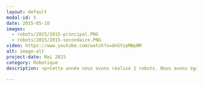 ```yaml
---
layout: default
modal-id: 5
date: 2015-05-10
images:
  - robots/2015/2015-principal.PNG
  - robots/2015/2015-secondaire.PNG
video: https://www.youtube.com/watch?v=dnGYzpMWpNM
alt: image-alt
project-date: Mai 2015
category: Robotique
description: <p>Cette année nous avons réalisé 2 robots. Nous avons également changé l'architecture technique du robot principal. Le second lui est identique à celui de 2013.</p><p>Nous avons fini 27e / 154 homologué.</p>

---
```

